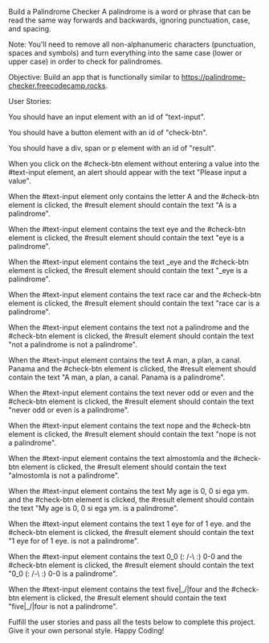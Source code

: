 Build a Palindrome Checker
A palindrome is a word or phrase that can be read the same way forwards and backwards, ignoring punctuation, case, and spacing.

Note: You'll need to remove all non-alphanumeric characters (punctuation, spaces and symbols) and turn everything into the same case (lower or upper case) in order to check for palindromes.

Objective: Build an app that is functionally similar to https://palindrome-checker.freecodecamp.rocks.

User Stories:

You should have an input element with an id of "text-input".

You should have a button element with an id of "check-btn".

You should have a div, span or p element with an id of "result".

When you click on the #check-btn element without entering a value into the #text-input element, an alert should appear with the text "Please input a value".

When the #text-input element only contains the letter A and the #check-btn element is clicked, the #result element should contain the text "A is a palindrome".

When the #text-input element contains the text eye and the #check-btn element is clicked, the #result element should contain the text "eye is a palindrome".

When the #text-input element contains the text _eye and the #check-btn element is clicked, the #result element should contain the text "_eye is a palindrome".

When the #text-input element contains the text race car and the #check-btn element is clicked, the #result element should contain the text "race car is a palindrome".

When the #text-input element contains the text not a palindrome and the #check-btn element is clicked, the #result element should contain the text "not a palindrome is not a palindrome".

When the #text-input element contains the text A man, a plan, a canal. Panama and the #check-btn element is clicked, the #result element should contain the text "A man, a plan, a canal. Panama is a palindrome".

When the #text-input element contains the text never odd or even and the #check-btn element is clicked, the #result element should contain the text "never odd or even is a palindrome".

When the #text-input element contains the text nope and the #check-btn element is clicked, the #result element should contain the text "nope is not a palindrome".

When the #text-input element contains the text almostomla and the #check-btn element is clicked, the #result element should contain the text "almostomla is not a palindrome".

When the #text-input element contains the text My age is 0, 0 si ega ym. and the #check-btn element is clicked, the #result element should contain the text "My age is 0, 0 si ega ym. is a palindrome".

When the #text-input element contains the text 1 eye for of 1 eye. and the #check-btn element is clicked, the #result element should contain the text "1 eye for of 1 eye. is not a palindrome".

When the #text-input element contains the text 0_0 (: /-\ :) 0-0 and the #check-btn element is clicked, the #result element should contain the text "0_0 (: /-\ :) 0-0 is a palindrome".

When the #text-input element contains the text five|\_/|four and the #check-btn element is clicked, the #result element should contain the text "five|\_/|four is not a palindrome".

Fulfill the user stories and pass all the tests below to complete this project. Give it your own personal style. Happy Coding!

